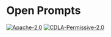 # Open Prompts

[![Apache-2.0](https://img.shields.io/github/license/Project-OpenBytes/open-prompts)](https://github.com/Project-OpenBytes/open-prompts/blob/main/LICENSE-CODE)
[![CDLA-Permissive-2.0](https://img.shields.io/badge/license-CDLA--Permissive--2.0-green)](https://github.com/Project-OpenBytes/open-prompts/blob/main/LICENSE-DATA)
